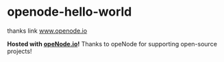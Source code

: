 # openode-hello-world

thanks link www.openode.io

**Hosted with [opeNode.io](https://www.openode.io)!** Thanks to opeNode for supporting open-source projects!